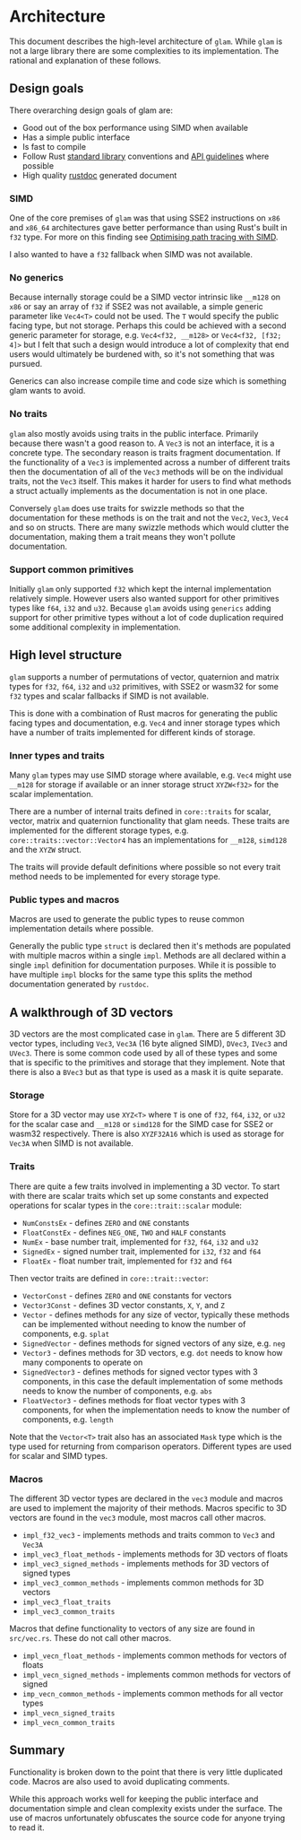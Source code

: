 # Architecture

This document describes the high-level architecture of `glam`. While `glam` is
not a large library there are some complexities to its implementation. The
rational and explanation of these follows.

## Design goals

There overarching design goals of glam are:

* Good out of the box performance using SIMD when available
* Has a simple public interface
* Is fast to compile
* Follow Rust [standard library] conventions and [API guidelines] where possible
* High quality [rustdoc] generated document

[standard library]: https://doc.rust-lang.org/std/index.html
[API guidelines]: https://rust-lang.github.io/api-guidelines
[rustdoc]: https://doc.rust-lang.org/rustdoc/index.html

### SIMD

One of the core premises of `glam` was that using SSE2 instructions on `x86` and
`x86_64` architectures gave better performance than using Rust's built in `f32`
type. For more on this finding see [Optimising path tracing with SIMD].

I also wanted to have a `f32` fallback when SIMD was not available.

[Optimising path tracing with SIMD]: https://bitshifter.github.io/2018/06/04/simd-path-tracing/#converting-vec3-to-sse2.

### No generics

Because internally storage could be a SIMD vector intrinsic like `__m128` on
`x86` or say an array of `f32` if SSE2 was not available, a simple generic
parameter like `Vec4<T>` could not be used. The `T` would specify the public
facing type, but not storage. Perhaps this could be achieved with a second
generic parameter for storage, e.g. `Vec4<f32, __m128>` or `Vec4<f32, [f32; 4]>`
but I felt that such a design would introduce a lot of complexity that end users
would ultimately be burdened with, so it's not something that was pursued.

Generics can also increase compile time and code size which is something glam
wants to avoid.

### No traits

`glam` also mostly avoids using traits in the public interface. Primarily
because there wasn't a good reason to. A `Vec3` is not an interface, it is a
concrete type. The secondary reason is traits fragment documentation. If the
functionality of a `Vec3` is implemented across a number of different traits
then the documentation of all of the `Vec3` methods will be on the individual
traits, not the `Vec3` itself. This makes it harder for users to find what
methods a struct actually implements as the documentation is not in one place.

Conversely `glam` does use traits for swizzle methods so that the documentation
for these methods is on the trait and not the `Vec2`, `Vec3`, `Vec4` and so on
structs. There are many swizzle methods which would clutter the documentation,
making them a trait means they won't pollute documentation.

### Support common primitives

Initially `glam` only supported `f32` which kept the internal implementation
relatively simple. However users also wanted support for other primitives types
like `f64`, `i32` and `u32`. Because `glam` avoids using `generics` adding
support for other primitive types without a lot of code duplication required
some additional complexity in implementation.

## High level structure

`glam` supports a number of permutations of vector, quaternion and matrix types
for `f32`, `f64`, `i32` and `u32` primitives, with SSE2 or wasm32 for some `f32`
types and scalar fallbacks if SIMD is not available.

This is done with a combination of Rust macros for generating the public facing
types and documentation, e.g. `Vec4` and inner storage types which have a number
of traits implemented for different kinds of storage.

### Inner types and traits

Many `glam` types may use SIMD storage where available, e.g. `Vec4` might use
`__m128` for storage if available or an inner storage struct `XYZW<f32>` for
the scalar implementation.

There are a number of internal traits defined in `core::traits` for scalar,
vector, matrix and quaternion functionality that glam needs. These traits are
implemented for the different storage types, e.g.
`core::traits::vector::Vector4` has an implementations for `__m128`, `simd128`
and the `XYZW` struct.

The traits will provide default definitions where possible so not every trait
method needs to be implemented for every storage type.

### Public types and macros

Macros are used to generate the public types to reuse common implementation
details where possible.

Generally the public type `struct` is declared then it's methods are populated
with multiple macros within a single `impl`. Methods are all declared within a
single `impl` definition for documentation purposes. While it is possible to
have multiple `impl` blocks for the same type this splits the method
documentation generated by `rustdoc`.

## A walkthrough of 3D vectors

3D vectors are the most complicated case in `glam`. There are 5 different 3D
vector types, including `Vec3`, `Vec3A` (16 byte aligned SIMD), `DVec3`, `IVec3`
and `UVec3`. There is some common code used by all of these types and some that
is specific to the primitives and storage that they implement. Note that there
is also a `BVec3` but as that type is used as a mask it is quite separate.

### Storage

Store for a 3D vector may use `XYZ<T>` where `T` is one of `f32`, `f64`, `i32`,
or `u32` for the scalar case and `__m128` or `simd128` for the SIMD case for
SSE2 or wasm32 respectively. There is also `XYZF32A16` which is used as storage
for `Vec3A` when SIMD is not available.

### Traits

There are quite a few traits involved in implementing a 3D vector. To start with
there are scalar traits which set up some constants and expected operations for
scalar types in the `core::trait::scalar` module:

* `NumConstsEx` - defines `ZERO` and `ONE` constants
* `FloatConstEx` - defines `NEG_ONE`, `TWO` and `HALF` constants
* `NumEx` - base number trait, implemented for `f32`, `f64`, `i32` and `u32`
* `SignedEx` - signed number trait, implemented for `i32`, `f32` and `f64`
* `FloatEx` - float number trait, implemented for `f32` and `f64`

Then vector traits are defined in `core::trait::vector`:

* `VectorConst` - defines `ZERO` and `ONE` constants for vectors
* `Vector3Const` - defines 3D vector constants, `X`, `Y`, and `Z`
* `Vector` - defines methods for any size of vector, typically these methods
  can be implemented without needing to know the number of components, e.g.
  `splat`
* `SignedVector` - defines methods for signed vectors of any size, e.g. `neg`
* `Vector3` - defines methods for 3D vectors, e.g. `dot` needs to know how many
  components to operate on
* `SignedVector3` - defines methods for signed vector types with 3 components,
  in this case the default implementation of some methods needs to know the
  number of components, e.g. `abs`
* `FloatVector3` - defines methods for float vector types with 3 components, for
  when the implementation needs to know the number of components, e.g. `length`

Note that the `Vector<T>` trait also has an associated `Mask` type which is the
type used for returning from comparison operators. Different types are used for
scalar and SIMD types.

### Macros

The different 3D vector types are declared in the `vec3` module and macros are
used to implement the majority of their methods. Macros specific to 3D vectors
are found in the `vec3` module, most macros call other macros.

* `impl_f32_vec3` - implements methods and traits common to `Vec3` and `Vec3A`
* `impl_vec3_float_methods` -  implements methods for 3D vectors of floats
* `impl_vec3_signed_methods` - implements methods for 3D vectors of signed types
* `impl_vec3_common_methods` - implements common methods for 3D vectors
* `impl_vec3_float_traits`
* `impl_vec3_common_traits`

Macros that define functionality to vectors of any size are found in
`src/vec.rs`. These do not call other macros.

* `impl_vecn_float_methods` - implements common methods for vectors of floats
* `impl_vecn_signed_methods` - implements common methods for vectors of signed
* `imp_vecn_common_methods` - implements common methods for all vector types
* `impl_vecn_signed_traits`
* `impl_vecn_common_traits`

## Summary

Functionality is broken down to the point that there is very little duplicated
code. Macros are also used to avoid duplicating comments.

While this approach works well for keeping the public interface and documentation
simple and clean complexity exists under the surface. The use of macros
unfortunately obfuscates the source code for anyone trying to read it.
